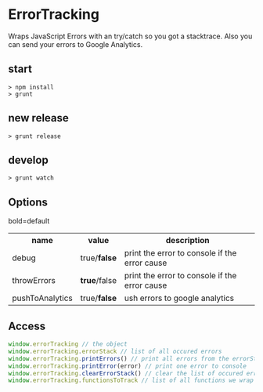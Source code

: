 # ErrorTracking

Wraps JavaScript Errors with an try/catch so you got 
a stacktrace. Also you can send your errors to 
Google Analytics.

## start
```
> npm install
> grunt
```

## new release
```
> grunt release
```

## develop
```
> grunt watch
```


## Options
bold=default

<table>
  <tr>
    <th>name</th><th>value</th><th>description</th></tr>
  </tr>
  <tr>
	<td>debug</td><td>true/<b>false</b></td><td>print the error to console if the error cause</td>
</tr>
<tr>
	<td>throwErrors</td><td><b>true</b>/false</td><td>print the error to console if the error cause</td>
</tr>
<tr>
	<td>pushToAnalytics</td><td>true/<b>false</b></td><td>ush errors to google analytics</td>
</tr>
</table>


## Access

```javascript
window.errorTracking // the object
window.errorTracking.errorStack // list of all occured errors
window.errorTracking.printErrors() // print all errors from the errorStack list to console
window.errorTracking.printError(error) // print one error to console
window.errorTracking.clearErrorStack() // clear the list of occured errors
window.errorTracking.functionsToTrack // list of all functions we wrap with try/catch
```
